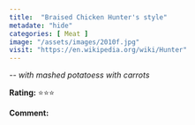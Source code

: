 ```yaml
---
title:  "Braised Chicken Hunter's style"
metadate: "hide"
categories: [ Meat ]
image: "/assets/images/2010f.jpg"
visit: "https://en.wikipedia.org/wiki/Hunter"
---
```


_-- with mashed potatoess with carrots_

**Rating:** ⭐️⭐️⭐️  
  
**Comment:**
